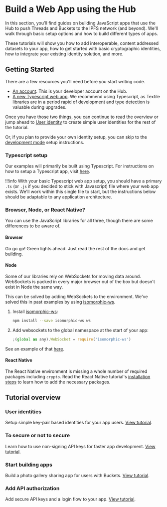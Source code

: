 # Build a Web App using the Hub

In this section, you'll find guides on building JavaScript apps that use the Hub to push Threads and Buckets to the IPFS network (and beyond). We'll walk through basic setup options and how to build different types of apps.

These tutorials will show you how to add interoperable, content addressed datasets to your app, how to get started with basic cryptographic identities, how to integrate your existing identity solution, and more.

## Getting Started

There are a few resources you'll need before you start writing code.

-   [An account](../../hub/accounts.md). This is your developer account on the Hub.
-   [A new Typescript web app](https://webpack.js.org/guides/typescript/). We recommend using Typescript, as Textile libraries are in a period rapid of development and type detection is valuable during upgrades.

Once you have those two things, you can continue to read the overview or jump ahead to [User identity](pki-identities.md) to create simple user identities for the rest of the tutorial.

Or, if you plan to provide your own identity setup, you can skip to the [development mode](development-mode.md) setup instructions.

### Typescript setup

Our examples will primarily be built using Typescript. For instructions on how to setup a Typescript app, visit [here](https://levelup.gitconnected.com/setting-up-a-full-stack-typescript-application-featuring-express-and-react-ccfe07f2ea47).

!!!info
With your basic Typescript web app setup, you should have a primary `.ts` (or `.js` if you decided to stick with Javascript) file where your web app exists. We'll work within this single file to start, but the instructions below should be adaptable to any application architecture.

### Browser, Node, or React Native?

You can use the JavaScript libraries for all three, though there are some differences to be aware of.

#### Browser

Go go go! Green lights ahead. Just read the rest of the docs and get building.

#### Node

Some of our libraries rely on WebSockets for moving data around. WebSockets is packed in every major browser out of the box but doesn't exist in Node the same way.

This can be solved by adding WebSockets to the environment. We've solved this in past examples by using [isomorphic-ws](https://www.npmjs.com/package/isomorphic-ws).

1. Install [isomorphic-ws](https://www.npmjs.com/package/isomorphic-ws):

    ```bash
    npm install --save isomorphic-ws ws
    ```

2. Add websockets to the global namespace at the start of your app:

    ```js
    ;(global as any).WebSocket = require('isomorphic-ws')
    ```

See an example of that [here](https://github.com/textileio/js-examples/blob/master/hub-browser-auth-app/src/server/index.ts).

#### React Native

The React Native environment is missing a whole number of required packages including `crypto`. Read the React Native tutorial's [installation steps](../react-native-buckets.md#install-libraries) to learn how to add the necessary packages.

## Tutorial overview

### User identities

Setup simple key-pair based identities for your app users. [View tutorial](pki-identities.md).

### To secure or not to secure

Learn how to use non-signing API keys for faster app development. [View tutorial](development-mode.md).

### Start building apps

Build a photo gallery sharing app for users with Buckets. [View tutorial](user-buckets.md).

### Add API authorization

Add secure API keys and a login flow to your app. [View tutorial](production-auth.md).

<br />

